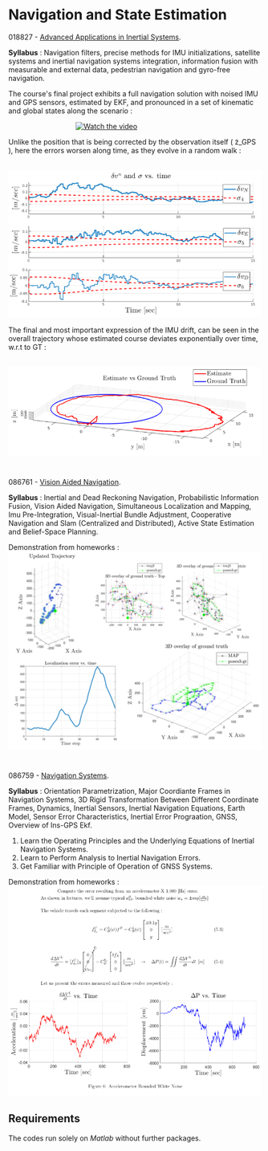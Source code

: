 # Navigation and State Estimation

018827 - [Advanced Applications in Inertial Systems](https://www.graduate.technion.ac.il/Subjects.Heb/?SUB=018827&SEM=201702).


**Syllabus** :
Navigation filters, precise methods for IMU initializations, satellite systems and inertial navigation systems integration,
information fusion with measurable and external data, pedestrian navigation and gyro-free navigation.

The course's final project exhibits a full navigation solution with noised IMU and GPS
sensors, estimated by EKF, and pronounced in a set of kinematic and global states along the scenario :

&nbsp;  &nbsp; &nbsp;  &nbsp; &nbsp;  &nbsp;  &nbsp;  &nbsp;  &nbsp;  &nbsp;  &nbsp;  &nbsp;  &nbsp;  &nbsp;  &nbsp;  &nbsp;  &nbsp;  [![Watch the video](https://github.com/Daniboy370/Autonomous-Systems/blob/master/Advanced%20Applications%20in%20Inertial%20Systems/Error_estimation_GIF.gif)](https://www.youtube.com/watch?v=O6Orm3T98A0) 

Unlike the position that is being corrected by the observation itself ( z̃_GPS ), here the errors
worsen along time, as they evolve in a random walk :

&nbsp;  &nbsp;  &nbsp;  &nbsp;  &nbsp;  &nbsp;  &nbsp;  &nbsp;  &nbsp;  &nbsp;  [![Watch the video](https://github.com/Daniboy370/Autonomous-Systems/blob/master/Advanced%20Applications%20in%20Inertial%20Systems/Course/Strapdown%20INS/drift_velocity.png)](https://www.youtube.com/watch?v=RhmRRAcA_xg
)

The final and most important expression of the IMU drift, can be seen in the
overall trajectory whose estimated course deviates exponentially over time, w.r.t to GT :

&nbsp;  &nbsp;  &nbsp;  &nbsp;  &nbsp;  &nbsp;  &nbsp;  &nbsp;   &nbsp;  &nbsp; ![alt text](https://github.com/Daniboy370/Autonomous-Systems/blob/master/Advanced%20Applications%20in%20Inertial%20Systems/Course/Strapdown%20INS/drift_map.png)

#
086761 - [Vision Aided Navigation](https://www.graduate.technion.ac.il/Subjects.Eng/?Sub=86761).

**Syllabus** :
Inertial and Dead Reckoning Navigation, Probabilistic Information Fusion, Vision Aided Navigation, Simultaneous Localization and Mapping, Imu Pre-Integration, Visual-Inertial Bundle Adjustment, Cooperative Navigation and Slam (Centralized and Distributed), Active State Estimation and Belief-Space Planning. 

Demonstration from homeworks :
![alt text](https://github.com/Daniboy370/Autonomous-Systems/blob/master/Hands-on/SLAM.png)

#
086759 - [Navigation Systems](https://www.graduate.technion.ac.il/Subjects.Eng/?Sub=86759).


**Syllabus** :
Orientation Parametrization, Major Coordiante Frames in Navigation Systems, 3D Rigid Transformation Between Different Coordinate Frames, Dynamics, Inertial Sensors, Inertial Navigation Equations, Earth Model, Sensor Error Characteristics, Inertial Error Prograation, GNSS, Overview of Ins-GPS Ekf. 
1. Learn the Operating Principles and the Underlying Equations of Inertial Navigation Systems. 
2. Learn to Perform Analysis to Inertial Navigation Errors. 
3. Get Familiar with Principle of Operation of GNSS Systems. 

Demonstration from homeworks :
![alt text](https://github.com/Daniboy370/Autonomous-Systems/blob/master/Hands-on/demo_navigation.png)

## Requirements
The codes run solely on *Matlab* without further packages.
